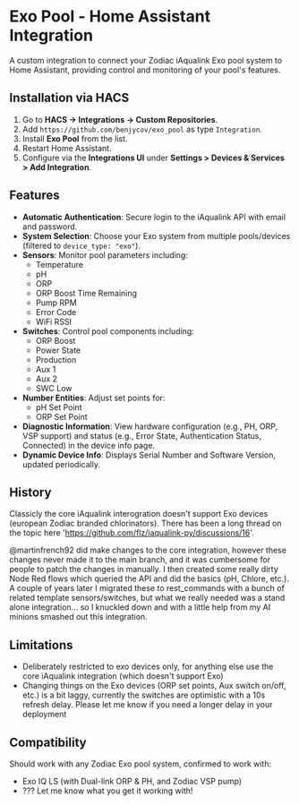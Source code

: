 # Exo Pool - Home Assistant Integration

A custom integration to connect your Zodiac iAqualink Exo pool system to Home Assistant, providing control and monitoring of your pool's features.

## Installation via HACS

1. Go to **HACS → Integrations → Custom Repositories**.
2. Add `https://github.com/benjycov/exo_pool` as type `Integration`.
3. Install **Exo Pool** from the list.
4. Restart Home Assistant.
5. Configure via the **Integrations UI** under **Settings > Devices & Services > Add Integration**.

## Features

- **Automatic Authentication**: Secure login to the iAqualink API with email and password.
- **System Selection**: Choose your Exo system from multiple pools/devices (filtered to `device_type: "exo"`).
- **Sensors**: Monitor pool parameters including:
  - Temperature
  - pH
  - ORP
  - ORP Boost Time Remaining
  - Pump RPM
  - Error Code
  - WiFi RSSI
- **Switches**: Control pool components including:
  - ORP Boost
  - Power State
  - Production
  - Aux 1
  - Aux 2
  - SWC Low
- **Number Entities**: Adjust set points for:
  - pH Set Point
  - ORP Set Point
- **Diagnostic Information**: View hardware configuration (e.g., PH, ORP, VSP support) and status (e.g., Error State, Authentication Status, Connected) in the device info page.
- **Dynamic Device Info**: Displays Serial Number and Software Version, updated periodically.

## History

Classicly the core iAqualink interogration doesn't support Exo devices (european Zodiac branded chlorinators). There has been a long thread on the topic here 'https://github.com/flz/iaqualink-py/discussions/16'.

@martinfrench92 did make changes to the core integration, however these changes never made it to the main branch, and it was cumbersome for people to patch the changes in manually.
I then created some really dirty Node Red flows which queried the API and did the basics (pH, Chlore, etc.). A couple of years later I migrated these to rest_commands with a bunch of related template sensors/switches, but what we really needed was a stand alone integration... so I knuckled down and with a little help from my AI minions smashed out this integration.


## Limitations

- Deliberately restricted to exo devices only, for anything else use the core iAqualink integration (which doesn't support Exo)
- Changing things on the Exo devices (ORP set points, Aux switch on/off, etc.) is a bit laggy, currently the switches are optimistic with a 10s refresh delay. Please let me know if you need a longer delay in your deployment

## Compatibility

Should work with any Zodiac Exo pool system, confirmed to work with:

- Exo IQ LS (with Dual-link ORP & PH, and Zodiac VSP pump)
- ??? Let me know what you get it working with!


